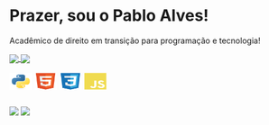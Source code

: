 <h1>Prazer, sou o Pablo Alves!</h1>

Acadêmico de direito em transição para programação e tecnologia!

<a href="https://github.com/anuraghazra/github-readme-stats">
  <img height=180em align="center" src="https://github-readme-stats.vercel.app/api?username=PabloAlves99&show_icons=true&theme=radical&hide=issues,contribs&rank_icon=github" />
</a>

<a href="https://github.com/anuraghazra/github-readme-stats">
  <img align="center" src="https://github-readme-stats.vercel.app/api/top-langs/?username=PabloAlves99&layout=compact&theme=radical" />
</a>
<br>
<div style="display: inline_block"><br>
  <img align="center" alt="Pablo-Python" height="30" width="40" src="https://raw.githubusercontent.com/devicons/devicon/master/icons/python/python-original.svg">
  <img align="center" alt="Pablo-HTML" height="30" width="40" src="https://raw.githubusercontent.com/devicons/devicon/master/icons/html5/html5-original.svg">
  <img align="center" alt="Pablo-CSS" height="30" width="40" src="https://raw.githubusercontent.com/devicons/devicon/master/icons/css3/css3-original.svg">
  <img align="center" alt="Pablo-Js" height="30" width="40" src="https://raw.githubusercontent.com/devicons/devicon/master/icons/javascript/javascript-plain.svg">
</div>


##


<div> 
  <a href="https://www.instagram.com/pabloalves99_" target="_blank"><img src="https://img.shields.io/badge/-Instagram-%23E4405F?style=for-the-badge&logo=instagram&logoColor=white" target="_blank"></a>
  <!--<a href = "gmail:PabloHAlves99@gmail.com"><img src="https://img.shields.io/badge/-Gmail-%23333?style=for-the-badge&logo=gmail&logoColor=white" target="_blank"></a>-->
  <a href="https://www.linkedin.com/in/pablo-alves-2825b1223/" target="_blank"><img src="https://img.shields.io/badge/-LinkedIn-%230077B5?style=for-the-badge&logo=linkedin&logoColor=white" target="_blank"></a> 
  
</div>



